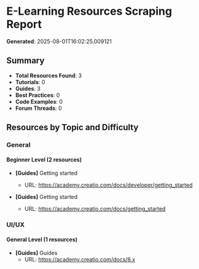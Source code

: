 # E-Learning Resources Scraping Report

**Generated**: 2025-08-01T16:02:25.009121

## Summary

- **Total Resources Found**: 3
- **Tutorials**: 0
- **Guides**: 3
- **Best Practices**: 0
- **Code Examples**: 0
- **Forum Threads**: 0

## Resources by Topic and Difficulty

### General

#### Beginner Level (2 resources)

- **[Guides]** Getting started
  - URL: https://academy.creatio.com/docs/developer/getting_started

- **[Guides]** Getting started
  - URL: https://academy.creatio.com/docs/getting_started

### UI/UX

#### General Level (1 resources)

- **[Guides]** Guides
  - URL: https://academy.creatio.com/docs/8.x
